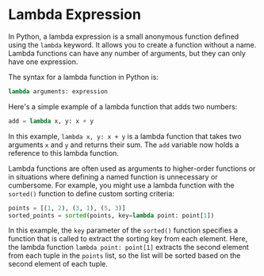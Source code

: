 # Lambda Expression

In Python, a lambda expression is a small anonymous function defined using the `lambda` keyword. It allows you to create a function without a name. Lambda functions can have any number of arguments, but they can only have one expression. 

The syntax for a lambda function in Python is:

```python
lambda arguments: expression
```

Here's a simple example of a lambda function that adds two numbers:

```python
add = lambda x, y: x + y
```

In this example, `lambda x, y: x + y` is a lambda function that takes two arguments `x` and `y` and returns their sum. The `add` variable now holds a reference to this lambda function.

Lambda functions are often used as arguments to higher-order functions or in situations where defining a named function is unnecessary or cumbersome. For example, you might use a lambda function with the `sorted()` function to define custom sorting criteria:

```python
points = [(1, 2), (3, 1), (5, 3)]
sorted_points = sorted(points, key=lambda point: point[1])
```

In this example, the `key` parameter of the `sorted()` function specifies a function that is called to extract the sorting key from each element. Here, the lambda function `lambda point: point[1]` extracts the second element from each tuple in the `points` list, so the list will be sorted based on the second element of each tuple.